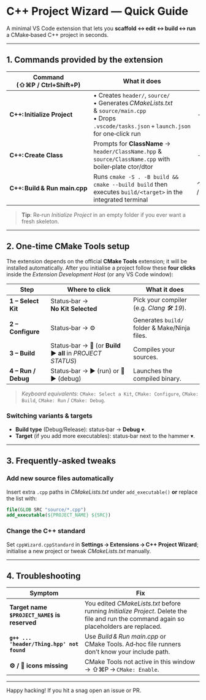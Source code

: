 # C++ Project Wizard — Quick Guide

A minimal VS Code extension that lets you **scaffold ↔ edit ↔ build ↔ run** a CMake‑based C++ project in seconds.

---

## 1. Commands provided by the extension

| Command (⇧⌘P / Ctrl+Shift+P) | What it does | Default key | Context menu |
|------------------------------|--------------|-------------|--------------|
| **C++: Initialize Project** | • Creates `header/`, `source/`<br>• Generates *CMakeLists.txt* & `source/main.cpp`<br>• Drops `.vscode/tasks.json` + `launch.json` for one‑click run | — | *Explorer background* ▼ |
| **C++: Create Class** | Prompts for **ClassName** → `header/ClassName.hpp` & `source/ClassName.cpp` with boiler‑plate ctor/dtor | — | *Right‑click any folder* ▼ |
| **C++: Build & Run main.cpp** | Runs `cmake -S . -B build && cmake --build build` then executes `build/<target>` in the integrated terminal | ⌃⌥ R / Ctrl+Alt R | — |

> **Tip**: Re‑run *Initialize Project* in an empty folder if you ever want a fresh skeleton.

---

## 2. One‑time CMake Tools setup

The extension depends on the official **CMake Tools** extension; it will be installed automatically.  After you initialise a project follow these **four clicks** inside the *Extension Development Host* (or any VS Code window):

| Step | Where to click | What it does |
|------|----------------|--------------|
| **1 – Select Kit** | Status‑bar → **No Kit Selected** | Pick your compiler (e.g. *Clang 🛠 19*). |
| **2 – Configure** | Status‑bar → ⚙️ | Generates `build/` folder & Make/Ninja files. |
| **3 – Build** | Status‑bar → 🔨 (or **Build ▶️ all** in *PROJECT STATUS*) | Compiles your sources. |
| **4 – Run / Debug** | Status‑bar → ▶️ (run) or 🐞▶️ (debug) | Launches the compiled binary. |

> *Keyboard equivalents*: `CMake: Select a Kit`, `CMake: Configure`, `CMake: Build`, `CMake: Run` / `CMake: Debug`.

### Switching variants & targets

* **Build type** (Debug/Release): status‑bar → **Debug** ▾.
* **Target** (if you add more executables): status‑bar next to the hammer ▾.

---

## 3. Frequently‑asked tweaks

### Add new source files automatically
Insert extra `.cpp` paths in *CMakeLists.txt* under `add_executable()` **or** replace the list with:
```cmake
file(GLOB SRC "source/*.cpp")
add_executable(${PROJECT_NAME} ${SRC})
```

### Change the C++ standard
Set `cppWizard.cppStandard` in **Settings → Extensions → C++ Project Wizard**; initialise a new project or tweak *CMakeLists.txt* manually.

---

## 4. Troubleshooting

| Symptom | Fix |
|---------|-----|
| **Target name `$PROJECT_NAME$` is reserved** | You edited *CMakeLists.txt* before running *Initialize Project*. Delete the file and run the command again so placeholders are replaced. |
| **`g++ ... 'header/Thing.hpp' not found`** | Use *Build & Run main.cpp* or CMake Tools. Ad‑hoc file runners don’t know your include path. |
| **⚙️ / 🔨 icons missing** | CMake Tools not active in this window → ⇧⌘P → `CMake: Enable`. |

---

Happy hacking! If you hit a snag open an issue or PR.

